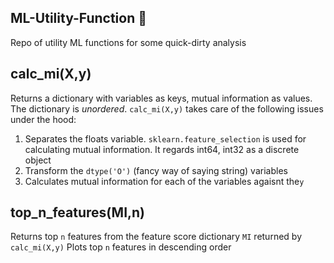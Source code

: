 ## ML-Utility-Function :rocket:
Repo of utility ML functions for some quick-dirty analysis

## calc_mi(X,y)
Returns a dictionary with variables as keys, mutual information as values. The dictionary is _unordered_.
`calc_mi(X,y)` takes care of the following issues under the hood:
1. Separates the floats variable. `sklearn.feature_selection` is used for calculating mutual information. It regards int64, int32 as a discrete object
2. Transform the `dtype('O')` (fancy way of saying string) variables
3. Calculates mutual information for each of the variables agaisnt the`y`

## top_n_features(MI,n)
Returns top `n` features from the feature score dictionary `MI` returned by `calc_mi(X,y)`
Plots top `n` features in descending order
